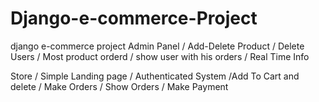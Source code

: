# Django-e-commerce-Project
django e-commerce project 
 Admin Panel
/ Add-Delete Product
/ Delete Users
/ Most product orderd
/ show user with his orders
/ Real Time Info

Store
/ Simple Landing page
/ Authenticated System
/Add To Cart and delete
/ Make Orders
/ Show Orders
/ Make Payment
